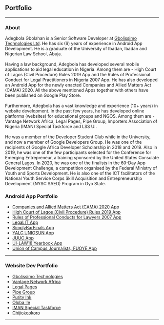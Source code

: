 ## Portfolio

---
### About
 Adegbola Gbolahan is a Senior Software Developer at [Gbolissimo Technologies Ltd](https://gbolissimo.com/). He has six (6) years of experience in Android App Development.
  He is a graduate of the University of Ibadan, Ibadan and Nigerian Law School, Abuja.
  <br><br>
  Having a law background, Adegbola has developed several mobile applications to aid legal education in Nigeria.
  Among them are - High Court of Lagos (Civil Procedure) Rules 2019 App and the Rules of Professional Conduct for Legal Practitioners in Nigeria 2007 App.
  He has also developed an Android App for the newly enacted Companies and Allied Matters Act (CAMA) 2020. All the above mentioned Apps together with others have been published on Google Play Store.
  <br><br>
  Furthermore, Adegbola has a vast knowledge and experience (10+ years) in website development. In the past few years, he has developed online platforms (websites) for educational groups and NGOS.
  Among them are - Vantage Network Africa, Legal Pages, Pipe Group, Importers Association of Nigeria (IMAN) Special Taskforce and LSS UI.
  <br><br>
  He was a member of the Developer Student Club while in the University, and now a member of Google Developers Group. He was one of the recipients of Google Africa Developer Scholarship in 2018 and 2019. Also in 2019, he was one of the few participants selected for the Conference for Emerging Entrepreneur, a training sponsored by the United States Consulate General Lagos. In 2020, he was one of the finalists in the 60-Day App Development Challenge, a competition organised by the Federal Ministry of Youth and Sports Development. He is also one of the ICT facilitators of the National Youth Service Corps Skill Acquisition and Entrepreneurship Development (NYSC SAED) Program in Oyo State.

### Android App Portfolio

- [Companies and Allied Matters Act (CAMA) 2020 App](http://play.google.com/store/apps/details?id=com.gbolissimo.cama2020)
- [High Court of Lagos (Civil Procedure) Rules 2019 App](http://play.google.com/store/apps/details?id=com.gbolissimo.lagosrules2019)
- [Rules of Professional Conducts for Lawyers 2007 App](http://play.google.com/store/apps/details?id=com.gbolissimo.rpc2007)
- [LegaLIT App](http://play.google.com/store/apps/details?id=com.gbolissimo.legalit)
- [SimplyBarFinals App](http://play.google.com/store/apps/details?id=com.gbolissimo.sbf)
- [YALC UNIOSUN App](http://play.google.com/store/apps/details?id=com.gbolissimo.yalc7)
- [JUUC App](http://play.google.com/store/apps/details?id=com.gbolissimo.juuc)
- [UI-LAW18 Yearbook App](http://play.google.com/store/apps/details?id=com.gbolissimo.uillb18)
- [Union of Campus Journalists, FUOYE App](http://play.google.com/store/apps/details?id=com.gbolissimo.ucjfuoye)


---
### Website Dev Portfolio

- [Gbolissimo Technologies](https://gbolissimo.com/)
- [Vantage Network Africa](https://vantagenetworkafrica.org/)
- [Legal Pages](https://legalpages.com.ng/)
- [Pipe Group](https://pipegroup.org.ng/)
- [Purity Ink](https://purityink.org/)
- [Oloba Ile](https://oloba-ile.com/)
- [IMAN Special Taskforce](https://imanspecialtaskforce.org/)
- [Chijiokeokoro](https://chijiokeokoro.com/)



---
